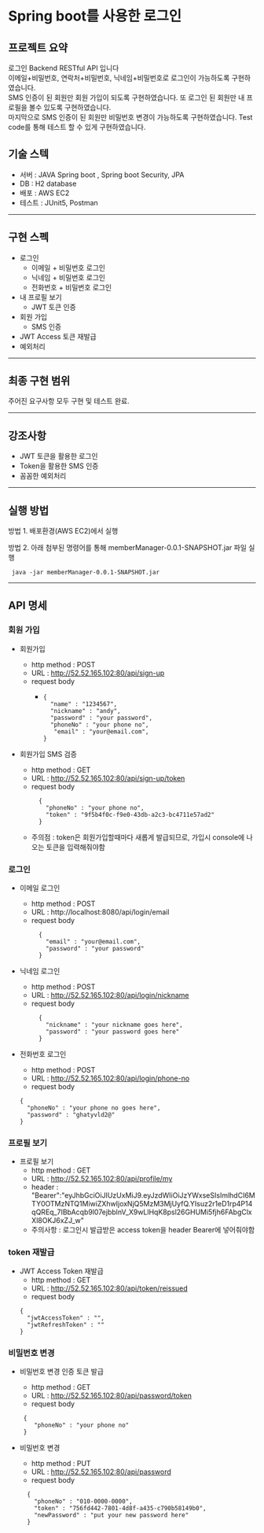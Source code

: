 # Spring boot를 사용한 로그인

## 프로젝트 요약

로그인 Backend RESTful API 입니다  
이메일+비밀번호, 연락처+비밀번호, 닉네임+비밀번호로 로그인이 가능하도록 구현하였습니다.  
SMS 인증이 된 회원만 회원 가입이 되도록 구현하였습니다. 또 로그인 된 회원만 내 프로필을 볼수 있도록 구현하였습니다.  
마지막으로 SMS 인증이 된 회원만 비밀번호 변경이 가능하도록 구현하였습니다.
Test code를 통해 테스트 할 수 있게 구현하였습니다.

## 기술 스텍

- 서버 : JAVA Spring boot , Spring boot Security, JPA
- DB : H2 database
- 배포 : AWS EC2
- 테스트 : JUnit5, Postman
------------

## 구현 스펙

- ️로그인
  - 이메일 + 비밀번호 로그인
  - 닉네임 + 비밀번호 로그인
  - 전화번호 + 비밀번호 로그인
- 내 프로필 보기
  - JWT 토큰 인증
- 회원 가입
  - SMS 인증
- JWT Access 토큰 재발급
- 예외처리

------------
## 최종 구현 범위

주어진 요구사항 모두 구현 및 테스트 완료.

------------

## 강조사항

- JWT 토큰을 활용한 로그인
- Token을 활용한 SMS 인증
- 꼼꼼한 예외처리

------------


## 실행 방법

방법 1. 배포환경(AWS EC2)에서 실행

방법 2. 아래 첨부된 명령어를 통해 memberManager-0.0.1-SNAPSHOT.jar 파일 실행
``` 
 java -jar memberManager-0.0.1-SNAPSHOT.jar
```
------------ 

## API 명세

### 회원 가입
- 회원가입
  - http method : POST
  - URL : http://52.52.165.102:80/api/sign-up
  - request body
    - ```
      {
        "name" : "1234567",
        "nickname" : "andy",
        "password" : "your password",
        "phoneNo" : "your phone no",
         "email" : "your@email.com",
      }
      ```
  
- 회원가입 SMS 검증 
  - http method : GET
  - URL : http://52.52.165.102:80/api/sign-up/token
  - request body
    ```
      {
        "phoneNo" : "your phone no",
        "token" : "9f5b4f0c-f9e0-43db-a2c3-bc4711e57ad2"
      }
    ```
  - 주의점 : token은 회원가입할때마다 새롭게 발급되므로, 가입시 console에 나오는 토큰을 입력해줘야함
### 로그인
- 이메일 로그인 
  - http method : POST
  - URL : http://localhost:8080/api/login/email
  - request body
     ```
       { 
         "email" : "your@email.com",
         "password" : "your password"
       }
       ```

- 닉네임 로그인
    - http method : POST
    - URL : http://52.52.165.102:80/api/login/nickname
    - request body
      ```
        {
          "nickname" : "your nickname goes here",
          "password" : "your password goes here"
        } 
        ```
- 전화번호 로그인
    - http method : POST
    - URL : http://52.52.165.102:80/api/login/phone-no
    - request body
    ```
    {
      "phoneNo" : "your phone no goes here",
      "password" : "ghatyvld2@"
    }
    ```

### 프로필 보기 

- 프로필 보기
  - http method : GET
  - URL : http://52.52.165.102:80/api/profile/my
  - header : "Bearer":"eyJhbGciOiJIUzUxMiJ9.eyJzdWIiOiJzYWxseSIsImlhdCI6MTY0OTMzNTQ1MiwiZXhwIjoxNjQ5MzM3MjUyfQ.YIsuz2r1eD1rp4P14qQREq_7IBbAcqb9l07ejbblnV_X9wLlHqK8psl26GHUMi5fjh6FAbgClxXl8OKJ6xZJ_w"
  - 주의사항 : 로그인시 발급받은 access token을 header Bearer에 넣어줘야함

### token 재발급
- JWT Access Token 재발급
  - http method : GET
  - URL : http://52.52.165.102:80/api/token/reissued
  - request body
  ```
  {
    "jwtAccessToken" : "",
    "jwtRefreshToken" : ""
  }
  ```

### 비밀번호 변경

- 비밀번호 변경 인증 토큰 발급
  - http method : GET
  - URL : http://52.52.165.102:80/api/password/token
  - request body
  ```
   {
      "phoneNo" : "your phone no"
   }
  ```
    
- 비밀번호 변경
  - http method : PUT
  - URL : http://52.52.165.102:80/api/password
  - request body
  ```
    {
      "phoneNo" : "010-0000-0000",
      "token" : "756fd442-7801-4d8f-a435-c790b58149b0",
      "newPassword" : "put your new password here"
    }
  ```